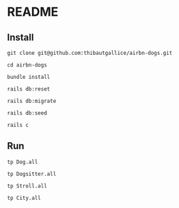 # README

## Install

`git clone git@github.com:thibautgallice/airbn-dogs.git`

`cd airbn-dogs`

`bundle install`

`rails db:reset`

`rails db:migrate`

`rails db:seed`

`rails c`


## Run

`tp Dog.all`

`tp Dogsitter.all`

`tp Stroll.all`

`tp City.all`

